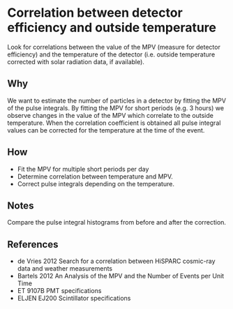 # Correlation between detector efficiency and outside temperature

Look for correlations between the value of the MPV (measure for detector efficiency) and the temperature of the detector (i.e. outside temperature corrected with solar radiation data, if available).


## Why

We want to estimate the number of particles in a detector by fitting the MPV of the pulse integrals. By fitting the MPV for short periods (e.g. 3 hours) we observe changes in the value of the MPV which correlate to the outside temperature. When the correlation coefficient is obtained all pulse integral values can be corrected for the temperature at the time of the event.


## How

- Fit the MPV for multiple short periods per day
- Determine correlation between temperature and MPV.
- Correct pulse integrals depending on the temperature.


## Notes

Compare the pulse integral histograms from before and after the correction.


## References

- de Vries 2012 Search for a correlation between HiSPARC cosmic-ray data and weather measurements
- Bartels 2012 An Analysis of the MPV and the Number of Events per Unit Time
- ET 9107B PMT specifications
- ELJEN EJ200 Scintillator specifications
